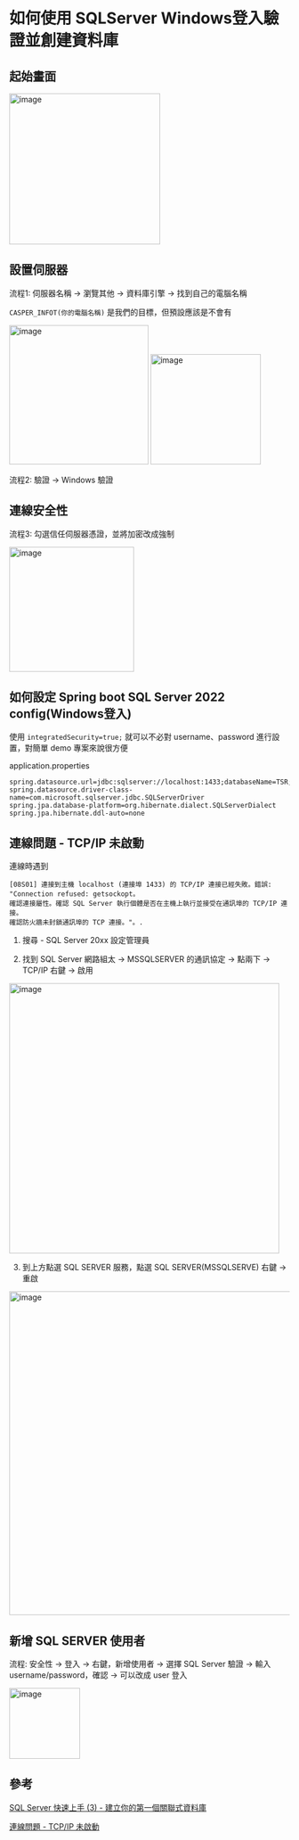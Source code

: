 # 如何使用 SQLServer Windows登入驗證並創建資料庫

## 起始畫面

<img width="271" alt="image" src="https://github.com/dacelo971130/learing/assets/83411220/ff823997-938f-4744-8a15-924116bfaa8b">

## 設置伺服器

流程1: 伺服器名稱 -> 瀏覽其他 -> 資料庫引擎 -> 找到自己的電腦名稱

`CASPER_INFOT(你的電腦名稱)` 是我們的目標，但預設應該是不會有

<img width="250" alt="image" src="https://github.com/dacelo971130/learing/assets/83411220/79b3ac33-eaa0-4dad-89a3-f09621d386e7">

<img width="198" alt="image" src="https://github.com/dacelo971130/learing/assets/83411220/3a4c01b1-e49e-44fa-ac96-125afd07cca7">

流程2: 驗證 -> Windows 驗證

## 連線安全性

流程3: 勾選信任伺服器憑證，並將加密改成強制

<img width="224" alt="image" src="https://github.com/dacelo971130/learing/assets/83411220/de3ee970-dd42-4565-b62d-9ee1e2ce99e5">

## 如何設定 Spring boot SQL Server 2022 config(Windows登入)

使用 `integratedSecurity=true;` 就可以不必對 username、password 進行設置，對簡單 demo 專案來說很方便

application.properties
```
spring.datasource.url=jdbc:sqlserver://localhost:1433;databaseName=TSR;integratedSecurity=true;
spring.datasource.driver-class-name=com.microsoft.sqlserver.jdbc.SQLServerDriver
spring.jpa.database-platform=org.hibernate.dialect.SQLServerDialect
spring.jpa.hibernate.ddl-auto=none
```

## 連線問題 - TCP/IP 未啟動

連線時遇到
```
[08S01] 連接到主機 localhost (連接埠 1433) 的 TCP/IP 連接已經失敗。錯誤: "Connection refused: getsockopt。
確認連接屬性。確認 SQL Server 執行個體是否在主機上執行並接受在通訊埠的 TCP/IP 連接。
確認防火牆未封鎖通訊埠的 TCP 連接。"。.
```

1. 搜尋 - SQL Server 20xx 設定管理員

2. 找到 SQL Server 網路組太 -> MSSQLSERVER 的通訊協定 -> 點兩下 -> TCP/IP 右鍵 -> 啟用
<img width="485" alt="image" src="https://github.com/dacelo971130/learing/assets/83411220/ce148767-c806-496f-a3fb-62505fc92c5c">

3. 到上方點選 SQL SERVER 服務，點選 SQL SERVER(MSSQLSERVE) 右鍵 -> 重啟

<img width="581" alt="image" src="https://github.com/dacelo971130/learing/assets/83411220/4a40db13-6e8d-43a2-adba-a9d2c9868847">

## 新增 SQL SERVER 使用者

流程: 安全性 -> 登入 -> 右鍵，新增使用者 -> 選擇 SQL Server 驗證 -> 輸入 username/password，確認 -> 可以改成 user 登入

<img width="127" alt="image" src="https://github.com/dacelo971130/learing/assets/83411220/653e6190-2bbf-4705-a6d6-7b447c39aa23">

## 參考

[SQL Server 快速上手 (3) - 建立你的第一個關聯式資料庫](https://devbricker.github.io/post/database/sql-server/sqlserverbasic3/)

[連線問題 - TCP/IP 未啟動](https://medium.com/@nick841005/java-%E4%BD%BF%E7%94%A8jdbc%E5%A0%B1%E9%8C%AF-5383fbe676ed)

